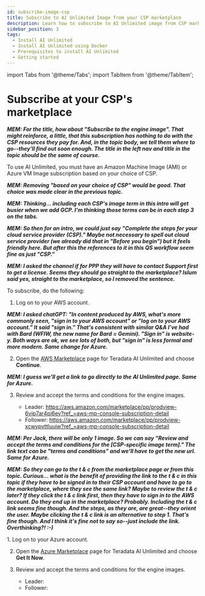 ```yaml
---
id: subscribe-image-csp
title: Subscribe to AI Unlimited Image from your CSP marketplace
description: Learn how to subscribe to AI Unlimited image from CSP marketplace.
sidebar_position: 3
tags:
  - Install AI Unlimited
  - Install AI Unlimited using Docker
  - Prerequisites to install AI Unlimited
  - Getting started
---
```

import Tabs from '@theme/Tabs';
import TabItem from '@theme/TabItem';

# Subscribe at your CSP's marketplace

***MEM: For the title, how about "Subscribe to the engine image". That might reinforce, a little, that this subscription has nothing to do with the CSP resources they pay for. And, in the topic body, we tell them where to go--they'll find out soon enough. The title in the left nav and title in the topic should be the same of course.***

To use AI Unlimited, you must have an Amazon Machine Image (AMI) or Azure VM Image subscription based on your choice of CSP.

***MEM: Removing "based on your choice of CSP" would be good. That choice was made clear in the previous topic.***

***MEM: Thinking... including each CSP's image term in this intro will get busier when we add GCP. I'm thinking those terms can be in each step 3 on the tabs.***

***MEM: So then for an intro, we could just say "Complete the steps for your cloud service provider (CSP)." Maybe not necessary to spell out cloud service provider (we already did that in "Before you begin") but it feels friendly here. But after this the references to it in this QS workflow seem fine as just "CSP."***

***MEM: I asked the channel if for PPP they will have to contact Support first to get a license. Seems they should go straight to the marketplace? Islum said yes, straight to the marketplace, so I removed the sentence.***

To subscribe, do the following:
<Tabs>
<TabItem value="aws" label="AWS" default>
1. Log on to your AWS account.

***MEM: I asked chatGPT: "In content produced by AWS, what's more commonly seen, "sign in to your AWS account" or "log on to your AWS account." It said "sign in." That's consistent with similar Q&A I've had with Bard (WFIW, the new name for Bard = Gemini). "Sign in" is website-y. Both ways are ok, we see lots of both, but "sign in" is less formal and more modern. Same change for Azure.***

2. Open the [AWS Marketplace](https://aws.amazon.com/marketplace) page for Teradata AI Unlimited and choose **Continue**.

***MEM: I guess we'll get a link to go directly to the AI Unlimited page. Same for Azure.***

3. Review and accept the terms and conditions for the engine images.

    * Leader: https://aws.amazon.com/marketplace/pp/prodview-6vip7ar4pi6ey?ref_=aws-mp-console-subscription-detail
    * Follower: https://aws.amazon.com/marketplace/pp/prodview-xcwypvttluuiw?ref_=aws-mp-console-subscription-detail

***MEM: Per Jack, there will be only 1 image. So we can say "Review and accept the terms and conditions for the [CSP-specific image term]." The link text can be "terms and conditions" and we'll have to get the new url. Same for Azure.***

***MEM: So they can go to the t & c from the marketplace page or from this topic. Curious... what is the benefit of providing the link to the t & c in this topic if they have to be signed in to their CSP account and have to go to the marketplace, where they see the same link? Maybe to review the t & c later? If they click the t & c link first, then they have to sign in to the AWS account. Do they end up in the marketplace? Probably. Including the t & c link seems fine though. And the steps, as they are, are great--they orient the user. Maybe clicking the t & c link is an alternative to step 1. That's fine though. And I think it's fine not to say so--just include the link. Overthinking?! :-)***

</TabItem>
<TabItem value="azure" label="Azure">
1. Log on to your Azure account.

2. Open the [Azure Marketplace](https://azuremarketplace.microsoft.com) page for Teradata AI Unlimited and choose **Get It Now**.

3. Review and accept the terms and conditions for the engine images.

    * Leader:
    * Follower:
</TabItem>
</Tabs>

